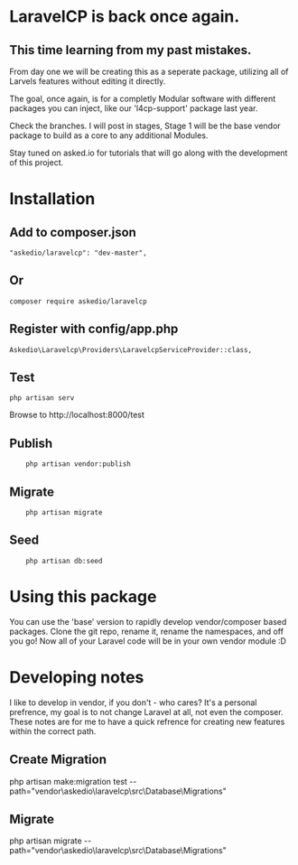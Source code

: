 # LaravelCP is back once again. 
## This time learning from my past mistakes.

From day one we will be creating this as a seperate package, utilizing all of Larvels features without editing it directly.

The goal, once again, is for a completly Modular software with different packages you can inject, like our 'l4cp-support' package last year.

Check the branches. I will post in stages, Stage 1 will be the base vendor package to build as a core to any additional Modules.

Stay tuned on asked.io for tutorials that will go along with the development of this project.

# Installation
## Add to composer.json
 
    "askedio/laravelcp": "dev-master",

## Or

    composer require askedio/laravelcp


## Register with config/app.php

    Askedio\Laravelcp\Providers\LaravelcpServiceProvider::class,

## Test

    php artisan serv

Browse to http://localhost:8000/test

## Publish
        php artisan vendor:publish 
## Migrate
        php artisan migrate
## Seed
        php artisan db:seed 

# Using this package
You can use the 'base' version to rapidly develop vendor/composer based packages. Clone the git repo, rename it, rename the namespaces, and off you go! Now all of your Laravel code will be in your own vendor module :D

# Developing notes
I like to develop in vendor, if you don't - who cares? It's a personal prefrence, my goal is to not change Laravel at all, not even the composer. These notes are for me to have a quick refrence for creating new features within the correct path.


## Create Migration
php artisan make:migration test --path="vendor\askedio\laravelcp\src\Database\Migrations"

## Migrate
php artisan migrate --path="vendor\askedio\laravelcp\src\Database\Migrations"
